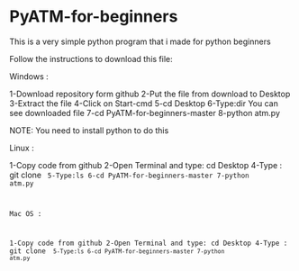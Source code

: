 # PyATM-for-beginners
This is a very simple python program that i made for python beginners


Follow the instructions to download this file:


Windows :

1-Download repository form github 
2-Put the file from download to Desktop
3-Extract the file
4-Click on Start-cmd
5-cd Desktop
6-Type:dir  You can see downloaded file
7-cd PyATM-for-beginners-master
8-python atm.py
  
  
NOTE: You need to install python to do this


Linux :

1-Copy code from github
2-Open Terminal and type: cd Desktop
4-Type : git clone <code>
5-Type:ls
6-cd PyATM-for-beginners-master
7-python atm.py
  
  
Mac OS :

1-Copy code from github
2-Open Terminal and type: cd Desktop
4-Type : git clone <code>
5-Type:ls
6-cd PyATM-for-beginners-master
7-python atm.py
